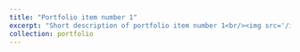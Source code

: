 ```yaml
---
title: "Portfolio item number 1"
excerpt: "Short description of portfolio item number 1<br/><img src='/images/sachin.png'>"
collection: portfolio
---
```



